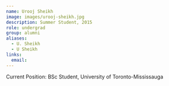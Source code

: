 ```yaml
---
name: Urooj Sheikh
image: images/urooj-sheikh.jpg
description: Summer Student, 2015
role: undergrad
group: alumni
aliases:
  - U. Sheikh
  - U Sheikh
links:
  email:
---
```


Current Position: BSc Student, University of Toronto-Mississauga
